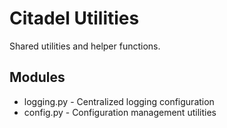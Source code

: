 # Citadel Utilities

Shared utilities and helper functions.

## Modules

- logging.py - Centralized logging configuration
- config.py - Configuration management utilities
